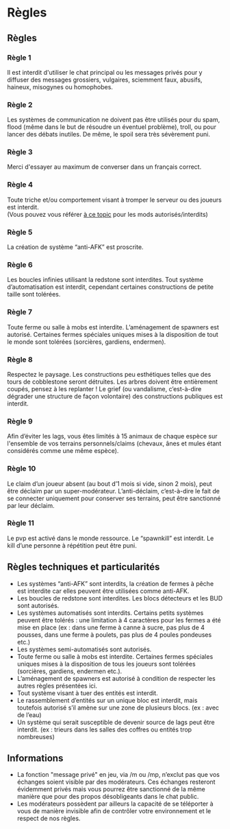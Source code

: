 # Règles

## Règles

### Règle 1

Il est interdit d'utiliser le chat principal ou les messages privés pour y diffuser des messages grossiers, vulgaires, sciemment faux, abusifs, haineux, misogynes ou homophobes.

### Règle 2

Les systèmes de communication ne doivent pas être utilisés pour du spam, flood \(même dans le but de résoudre un éventuel problème\), troll, ou pour lancer des débats inutiles. De même, le spoil sera très sévèrement puni.

### Règle 3

Merci d'essayer au maximum de converser dans un français correct.

### Règle 4

Toute triche et/ou comportement visant à tromper le serveur ou des joueurs est interdit.  
\(Vous pouvez vous référer [à ce topic](http://play-mc.fr/forum/d/110-mods-interdits-mods-autoris-s) pour les mods autorisés/interdits\)

### Règle 5

La création de système “anti-AFK” est proscrite.

### Règle 6

Les boucles infinies utilisant la redstone sont interdites. Tout système d’automatisation est interdit, cependant certaines constructions de petite taille sont tolérées.

### Règle 7

Toute ferme ou salle à mobs est interdite. L’aménagement de spawners est autorisé. Certaines fermes spéciales uniques mises à la disposition de tout le monde sont tolérées \(sorcières, gardiens, endermen\).

### Règle 8

Respectez le paysage. Les constructions peu esthétiques telles que des tours de cobblestone seront détruites. Les arbres doivent être entièrement coupés, pensez à les replanter ! Le grief \(ou vandalisme, c’est-à-dire dégrader une structure de façon volontaire\) des constructions publiques est interdit.

### Règle 9

Afin d’éviter les lags, vous êtes limités à 15 animaux de chaque espèce sur l'ensemble de vos terrains personnels/claims \(chevaux, ânes et mules étant considérés comme une même espèce\).

### Règle 10

Le claim d’un joueur absent \(au bout d’1 mois si vide, sinon 2 mois\), peut être déclaim par un super-modérateur. L’anti-déclaim, c’est-à-dire le fait de se connecter uniquement pour conserver ses terrains, peut être sanctionné par leur déclaim.

### Règle 11

Le pvp est activé dans le monde ressource. Le “spawnkill” est interdit. Le kill d’une personne à répétition peut être puni.

## Règles techniques et particularités

* Les systèmes “anti-AFK” sont interdits, la création de fermes à pêche est interdite car elles peuvent être utilisées comme anti-AFK.
* Les boucles de redstone sont interdites. Les blocs détecteurs et les BUD sont autorisés.
* Les systèmes automatisés sont interdits. Certains petits systèmes peuvent être tolérés : une limitation à 4 caractères pour les fermes a été mise en place \(ex : dans une ferme à canne à sucre, pas plus de 4 pousses, dans une ferme à poulets, pas plus de 4 poules pondeuses etc.\)
* Les systèmes semi-automatisés sont autorisés.
* Toute ferme ou salle à mobs est interdite. Certaines fermes spéciales uniques mises à la disposition de tous les joueurs sont tolérées \(sorcières, gardiens, endermen etc.\).
* L’aménagement de spawners est autorisé à condition de respecter les autres règles présentées ici.
* Tout système visant à tuer des entités est interdit.
* Le rassemblement d’entités sur un unique bloc est interdit, mais toutefois autorisé s’il amène sur une zone de plusieurs blocs. \(ex : avec de l’eau\)
* Un système qui serait susceptible de devenir source de lags peut être interdit. \(ex : trieurs dans les salles des coffres ou entités trop nombreuses\)

## Informations

* La fonction "message privé" en jeu, via /m ou /mp, n’exclut pas que vos échanges soient visible par des modérateurs. Ces échanges resteront évidemment privés mais vous pourrez être sanctionné de la même manière que pour des propos désobligeants dans le chat public. 
* Les modérateurs possèdent par ailleurs la capacité de se téléporter à vous de manière invisible afin de contrôler votre environnement et le respect de nos règles.

